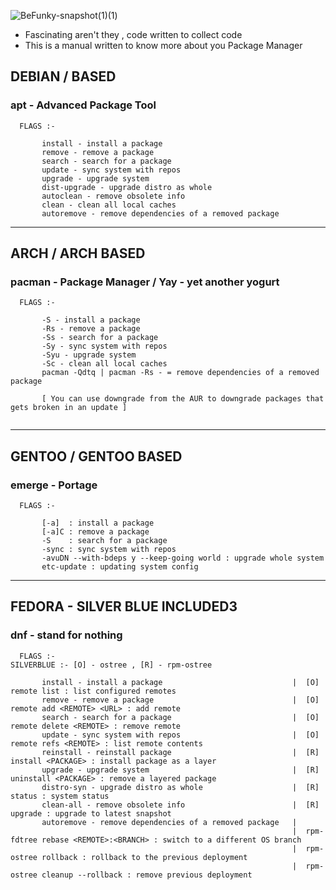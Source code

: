 ![BeFunky-snapshot(1)(1)](https://user-images.githubusercontent.com/68412503/120606015-59f9fe80-c46c-11eb-86de-5591ea754b8a.png)


- Fascinating aren't they , code written to collect code
- This is a manual written to know more about you Package Manager


## DEBIAN / BASED
### apt - Advanced Package Tool 
```
  FLAGS :-
   
       install - install a package
       remove - remove a package
       search - search for a package
       update - sync system with repos
       upgrade - upgrade system
       dist-upgrade - upgrade distro as whole
       autoclean - remove obsolete info
       clean - clean all local caches
       autoremove - remove dependencies of a removed package
``` 

-----


## ARCH / ARCH BASED
### pacman - Package Manager / Yay - yet another yogurt
```
  FLAGS :-
   
       -S - install a package
       -Rs - remove a package
       -Ss - search for a package
       -Sy - sync system with repos
       -Syu - upgrade system
       -Sc - clean all local caches
       pacman -Qdtq | pacman -Rs - = remove dependencies of a removed package
       
       [ You can use downgrade from the AUR to downgrade packages that gets broken in an update ]
       
``` 

-----

## GENTOO / GENTOO BASED 
### emerge - Portage
```
  FLAGS :-
   
       [-a]  : install a package
       [-a]C : remove a package
       -S    : search for a package
       -sync : sync system with repos
       -avuDN --with-bdeps y --keep-going world : upgrade whole system
       etc-update : updating system config
``` 

-----

## FEDORA - SILVER BLUE INCLUDED3 
### dnf - stand for nothing
```
  FLAGS :-                                                           SILVERBLUE :- [O] - ostree , [R] - rpm-ostree
   
       install - install a package                             |  [O] remote list : list configured remotes
       remove - remove a package                               |  [O] remote add <REMOTE> <URL> : add remote
       search - search for a package                           |  [O] remote delete <REMOTE> : remove remote
       update - sync system with repos                         |  [O] remote refs <REMOTE> : list remote contents
       reinstall - reinstall package                           |  [R] install <PACKAGE> : install package as a layer
       upgrade - upgrade system                                |  [R] uninstall <PACKAGE> : remove a layered package
       distro-syn - upgrade distro as whole                    |  [R] status : system status
       clean-all - remove obsolete info                        |  [R] upgrade : upgrade to latest snapshot
       autoremove - remove dependencies of a removed package   | 
                                                               |  rpm-fdtree rebase <REMOTE>:<BRANCH> : switch to a different OS branch
                                                               |  rpm-ostree rollback : rollback to the previous deployment
                                                               |  rpm-ostree cleanup --rollback : remove previous deployment


``` 
